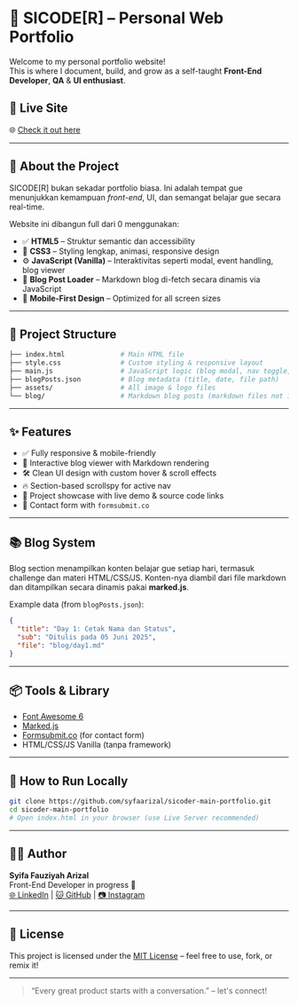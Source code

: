 # 🚀 SICODE[R] – Personal Web Portfolio

Welcome to my personal portfolio website!  
This is where I document, build, and grow as a self-taught **Front-End Developer**, **QA** & **UI enthusiast**.

## 🎯 Live Site

🌐 [Check it out here](https://syfaarizal.github.io/sicoder-main-portfolio/)

---

## 📌 About the Project

SICODE[R] bukan sekadar portfolio biasa. Ini adalah tempat gue menunjukkan kemampuan _front-end_, UI, dan semangat belajar gue secara real-time.

Website ini dibangun full dari 0 menggunakan:

- ✅ **HTML5** – Struktur semantic dan accessibility
- 🎨 **CSS3** – Styling lengkap, animasi, responsive design
- ⚙️ **JavaScript (Vanilla)** – Interaktivitas seperti modal, event handling, blog viewer
- 📝 **Blog Post Loader** – Markdown blog di-fetch secara dinamis via JavaScript
- 🎯 **Mobile-First Design** – Optimized for all screen sizes

---

## 📁 Project Structure

```bash
├── index.html              # Main HTML file
├── style.css               # Custom styling & responsive layout
├── main.js                 # JavaScript logic (blog modal, nav toggle, scrollspy)
├── blogPosts.json          # Blog metadata (title, date, file path)
├── assets/                 # All image & logo files
└── blog/                   # Markdown blog posts (markdown files not included here)
```

---

## ✨ Features

- ✅ Fully responsive & mobile-friendly
- 🧠 Interactive blog viewer with Markdown rendering
- 🛠️ Clean UI design with custom hover & scroll effects
- 🔥 Section-based scrollspy for active nav
- 🧪 Project showcase with live demo & source code links
- 💬 Contact form with `formsubmit.co`

---

## 📚 Blog System

Blog section menampilkan konten belajar gue setiap hari, termasuk challenge dan materi HTML/CSS/JS. Konten-nya diambil dari file markdown dan ditampilkan secara dinamis pakai **marked.js**.

Example data (from `blogPosts.json`):

```json
{
  "title": "Day 1: Cetak Nama dan Status",
  "sub": "Ditulis pada 05 Juni 2025",
  "file": "blog/day1.md"
}
```

---

## 📦 Tools & Library

- [Font Awesome 6](https://fontawesome.com/)
- [Marked.js](https://marked.js.org/)
- [Formsubmit.co](https://formsubmit.co/) (for contact form)
- HTML/CSS/JS Vanilla (tanpa framework)

---

## 🔧 How to Run Locally

```bash
git clone https://github.com/syfaarizal/sicoder-main-portfolio.git
cd sicoder-main-portfolio
# Open index.html in your browser (use Live Server recommended)
```

---

## 👩‍💻 Author

**Syifa Fauziyah Arizal**  
Front-End Developer in progress 🚀  
[🌐 LinkedIn](https://www.linkedin.com/in/syifaarizal/) | [🐱 GitHub](https://github.com/syfaarizal) | [📷 Instagram](https://instagram.com/syfaarizal)

---

## 📢 License

This project is licensed under the [MIT License](LICENSE) – feel free to use, fork, or remix it!

---

> “Every great product starts with a conversation.” – let's connect!
